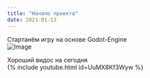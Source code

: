 ```yaml
---
title: "Начало проекта"
date: 2021-01-13
---
```

Стартанём игру на основе Godot-Engine <br />
![Image](https://icons.iconarchive.com/icons/papirus-team/papirus-apps/32/godot-icon.png) <br />

Хороший видос на сегодня <br />
{% include youtube.html id=UuMX8Kf3Wyw %} <br />
